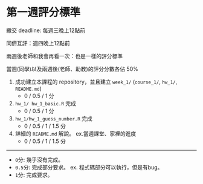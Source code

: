 # 第一週評分標準

繳交 deadline: 每週三晚上12點前

同儕互評：週四晚上12點前

兩週後老師和我會再看一次：也是一樣的評分標準

當週(同學)以及兩週後(老師、助教)的評分分數各佔 50% 
    
    
1. 成功建立本課程的 repository，並且建立 `week_1/` (`course_1/`, `hw_1/`, `README.md`)
    * 0 / 0.5 / 1 分
2. `hw_1/ hw_1_basic.R` 完成
    * 0 / 0.5 / 1 分
3. `hw_1/hw_1_guess_number.R` 完成
    * 0 / 0.5 / 1 / 1.5 分
4. 詳細的 `README.md` 解說。 ex.當週課堂、家裡的進度
    * 0 / 0.5 / 1 / 1.5 分

---

* `0`分: 幾乎沒有完成。
* `0.5`分: 完成部分要求。 
    ex. 程式碼部分可以執行，但是有bug。
* `1`分: 完成要求。


